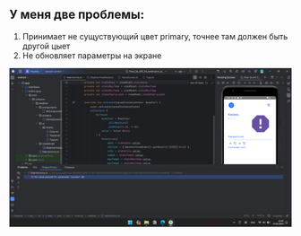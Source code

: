 ## У меня две проблемы: ##
1. Принимает не сущуствующий цвет primary, точнее там должен быть другой цыет
2. Не обновляет параметры на экране

![Изображение](https://github.com/Orimous-off/weatherApp/blob/main/img.png)

